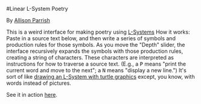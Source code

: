 #Linear L-System Poetry

By [Allison Parrish](http://www.decontextualize.com/)

This is a weird interface for making poetry using
[L-Systems](http://en.wikipedia.org/wiki/L-system) How it works: Paste in a
source text below, and then write a series of symbols and production rules for
those symbols. As you move the "Depth" slider, the interface recursively
expands the symbols with those production rules, creating a string of
characters. These characters are interpreted as instructions for how to
traverse a source text. (E.g., a <tt>P</tt> means "print the current word and
move to the next"; a <tt>N</tt> means "display a new line.") It's sort of like
[drawing an L-System with turtle graphics](http://www.plastaq.com/elsy/)
except, you know, with words instead of pictures.

See it in action [here](http://static.decontextualize.com/lsys/).
